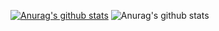 <!--
**asy0239/asy0239** is a ✨ _special_ ✨ repository because its `README.md` (this file) appears on your GitHub profile.

Here are some ideas to get you started:

- 🔭 I’m currently working on ...
- 🌱 I’m currently learning ...
- 👯 I’m looking to collaborate on ...
- 🤔 I’m looking for help with ...
- 💬 Ask me about ... 
- 📫 How to reach me: ...
- 😄 Pronouns: ...
- ⚡ Fun fact: ...
-->

[![Anurag's github stats](https://github-readme-stats.vercel.app/api?username=asy0239)](https://github.com/anuraghazra/github-readme-stats)
![Anurag's github stats](https://github-readme-stats.vercel.app/api?username=ahnsungyun&count_private=true)
